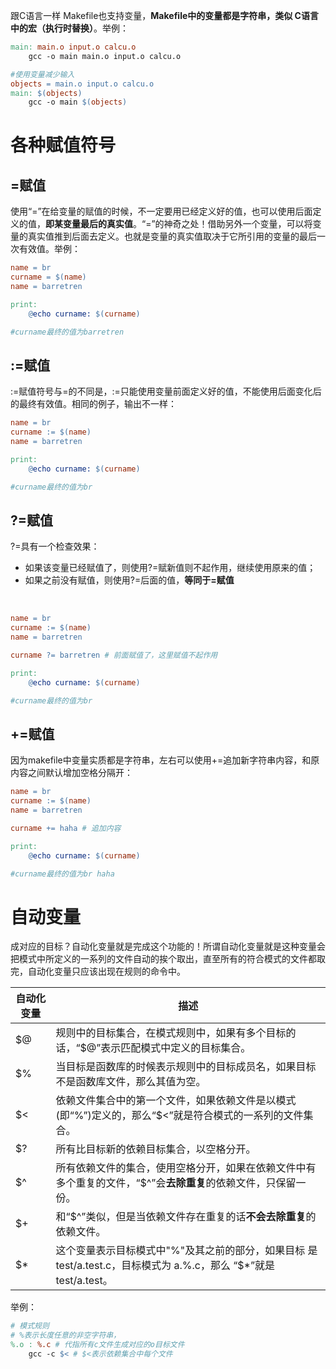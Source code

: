 跟C语言一样 Makefile也支持变量，**Makefile中的变量都是字符串，类似 C语言中的宏（执行时替换）**。举例：
```makefile
main: main.o input.o calcu.o
	gcc -o main main.o input.o calcu.o

#使用变量减少输入
objects = main.o input.o calcu.o
main: $(objects)
	gcc -o main $(objects)
```

# 各种赋值符号

## =赋值
使用“=”在给变量的赋值的时候，不一定要用已经定义好的值，也可以使用后面定义的值，**即某变量最后的真实值**。“=”的神奇之处！借助另外一个变量，可以将变量的真实值推到后面去定义。也就是变量的真实值取决于它所引用的变量的最后一次有效值。举例：
```makefile
name = br
curname = $(name)
name = barretren

print: 
	@echo curname: $(curname)

#curname最终的值为barretren
```

## :=赋值
:=赋值符号与=的不同是，:=只能使用变量前面定义好的值，不能使用后面变化后的最终有效值。相同的例子，输出不一样：
```makefile
name = br
curname := $(name)
name = barretren

print: 
	@echo curname: $(curname)

#curname最终的值为br
```

## ?=赋值
?=具有一个检查效果：

- 如果该变量已经赋值了，则使用?=赋新值则不起作用，继续使用原来的值；
- 如果之前没有赋值，则使用?=后面的值，**等同于=赋值**

​
```makefile
name = br
curname := $(name)
name = barretren

curname ?= barretren # 前面赋值了，这里赋值不起作用

print: 
	@echo curname: $(curname)

#curname最终的值为br
```

## +=赋值
因为makefile中变量实质都是字符串，左右可以使用+=追加新字符串内容，和原内容之间默认增加空格分隔开：
```makefile
name = br
curname := $(name)
name = barretren

curname += haha # 追加内容

print: 
	@echo curname: $(curname)

#curname最终的值为br haha
```

# 自动变量
成对应的目标？自动化变量就是完成这个功能的！所谓自动化变量就是这种变量会把模式中所定义的一系列的文件自动的挨个取出，直至所有的符合模式的文件都取完，自动化变量只应该出现在规则的命令中。

| **自动化变量** | **描述** |
| --- | --- |
| $@ | 规则中的目标集合，在模式规则中，如果有多个目标的话，“$@”表示匹配模式中定义的目标集合。 |
| $% | 当目标是函数库的时候表示规则中的目标成员名，如果目标不是函数库文件，那么其值为空。 |
| $< | 依赖文件集合中的第一个文件，如果依赖文件是以模式(即“%”)定义的，那么“$<”就是符合模式的一系列的文件集合。 |
| $? | 所有比目标新的依赖目标集合，以空格分开。 |
| $^ | 所有依赖文件的集合，使用空格分开，如果在依赖文件中有多个重复的文件，“$^”会**去除重复**的依赖文件，只保留一份。 |
| $+ | 和“$^”类似，但是当依赖文件存在重复的话**不会去除重复**的依赖文件。 |
| $* | 这个变量表示目标模式中"%"及其之前的部分，如果目标 是 test/a.test.c，目标模式为 a.%.c，那么 “$*”就是 test/a.test。 |

举例：
```makefile
# 模式规则
# %表示长度任意的非空字符串，
%.o : %.c # 代指所有c文件生成对应的o目标文件
	gcc -c $< # $<表示依赖集合中每个文件
```
